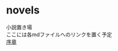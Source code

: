 # novels

小説置き場  
ここには各mdファイルへのリンクを置く予定  
[序章](https://github.com/ColonelGTU/novels/blob/master/first%20novel.md)


